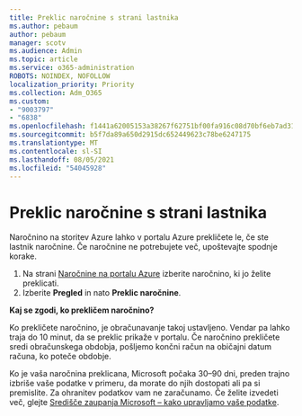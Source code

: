 ```yaml
---
title: Preklic naročnine s strani lastnika
ms.author: pebaum
author: pebaum
manager: scotv
ms.audience: Admin
ms.topic: article
ms.service: o365-administration
ROBOTS: NOINDEX, NOFOLLOW
localization_priority: Priority
ms.collection: Adm_O365
ms.custom:
- "9003797"
- "6838"
ms.openlocfilehash: f1441a62005153a38267f62751bf00fa916c08d70bf6eb7ad31135a262bd5363
ms.sourcegitcommit: b5f7da89a650d2915dc652449623c78be6247175
ms.translationtype: MT
ms.contentlocale: sl-SI
ms.lasthandoff: 08/05/2021
ms.locfileid: "54045928"
---
```

# <a name="cancellation-of-a-subscription-by-owner"></a>Preklic naročnine s strani lastnika

Naročnino na storitev Azure lahko v portalu Azure prekličete le, če ste lastnik naročnine. Če naročnine ne potrebujete več, upoštevajte spodnje korake.

1. Na strani [Naročnine na portalu Azure](https://ms.portal.azure.com/#blade/Microsoft_Azure_Billing/SubscriptionsBlade) izberite naročnino, ki jo želite preklicati.
2. Izberite **Pregled** in nato **Preklic naročnine**.

**Kaj se zgodi, ko prekličem naročnino?**

Ko prekličete naročnino, je obračunavanje takoj ustavljeno. Vendar pa lahko traja do 10 minut, da se preklic prikaže v portalu. Če naročnino prekličete sredi obračunskega obdobja, pošljemo končni račun na običajni datum računa, ko poteče obdobje.

Ko je vaša naročnina preklicana, Microsoft počaka 30–90 dni, preden trajno izbriše vaše podatke v primeru, da morate do njih dostopati ali pa si premislite. Za ohranitev podatkov vam ne zaračunamo. Če želite izvedeti več, glejte [Središče zaupanja Microsoft – kako upravljamo vaše podatke](https://www.microsoft.com/trust-center/privacy/data-management#leave).



